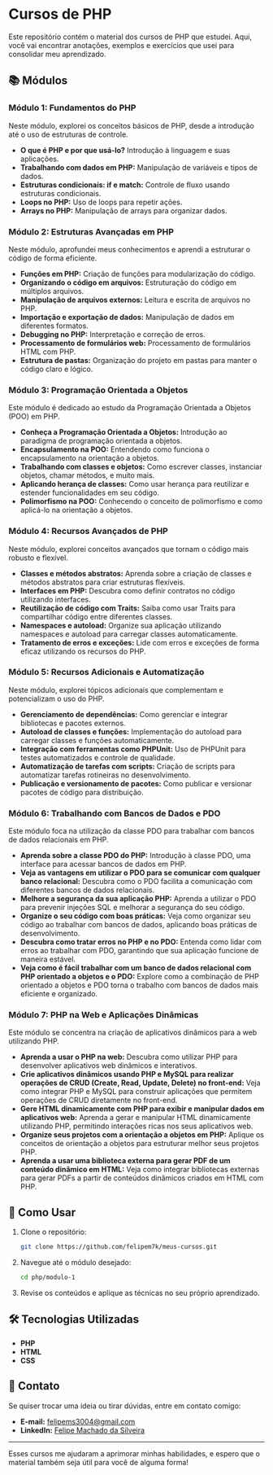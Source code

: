 # Cursos de PHP

Este repositório contém o material dos cursos de PHP que estudei. Aqui, você vai encontrar anotações, exemplos e exercícios que usei para consolidar meu aprendizado.

## 📚 Módulos

### Módulo 1: Fundamentos do PHP
Neste módulo, explorei os conceitos básicos de PHP, desde a introdução até o uso de estruturas de controle.

- **O que é PHP e por que usá-lo?** Introdução à linguagem e suas aplicações.
- **Trabalhando com dados em PHP:** Manipulação de variáveis e tipos de dados.
- **Estruturas condicionais: if e match:** Controle de fluxo usando estruturas condicionais.
- **Loops no PHP:** Uso de loops para repetir ações.
- **Arrays no PHP:** Manipulação de arrays para organizar dados.

### Módulo 2: Estruturas Avançadas em PHP
Neste módulo, aprofundei meus conhecimentos e aprendi a estruturar o código de forma eficiente.

- **Funções em PHP:** Criação de funções para modularização do código.
- **Organizando o código em arquivos:** Estruturação do código em múltiplos arquivos.
- **Manipulação de arquivos externos:** Leitura e escrita de arquivos no PHP.
- **Importação e exportação de dados:** Manipulação de dados em diferentes formatos.
- **Debugging no PHP:** Interpretação e correção de erros.
- **Processamento de formulários web:** Processamento de formulários HTML com PHP.
- **Estrutura de pastas:** Organização do projeto em pastas para manter o código claro e lógico.

### Módulo 3: Programação Orientada a Objetos
Este módulo é dedicado ao estudo da Programação Orientada a Objetos (POO) em PHP.

- **Conheça a Programação Orientada a Objetos:** Introdução ao paradigma de programação orientada a objetos.
- **Encapsulamento na POO:** Entendendo como funciona o encapsulamento na orientação a objetos.
- **Trabalhando com classes e objetos:** Como escrever classes, instanciar objetos, chamar métodos, e muito mais.
- **Aplicando herança de classes:** Como usar herança para reutilizar e estender funcionalidades em seu código.
- **Polimorfismo na POO:** Conhecendo o conceito de polimorfismo e como aplicá-lo na orientação a objetos.

### Módulo 4: Recursos Avançados de PHP
Neste módulo, explorei conceitos avançados que tornam o código mais robusto e flexível.

- **Classes e métodos abstratos:** Aprenda sobre a criação de classes e métodos abstratos para criar estruturas flexíveis.
- **Interfaces em PHP:** Descubra como definir contratos no código utilizando interfaces.
- **Reutilização de código com Traits:** Saiba como usar Traits para compartilhar código entre diferentes classes.
- **Namespaces e autoload:** Organize sua aplicação utilizando namespaces e autoload para carregar classes automaticamente.
- **Tratamento de erros e exceções:** Lide com erros e exceções de forma eficaz utilizando os recursos do PHP.

### Módulo 5: Recursos Adicionais e Automatização
Neste módulo, explorei tópicos adicionais que complementam e potencializam o uso do PHP.

- **Gerenciamento de dependências:** Como gerenciar e integrar bibliotecas e pacotes externos.
- **Autoload de classes e funções:** Implementação do autoload para carregar classes e funções automaticamente.
- **Integração com ferramentas como PHPUnit:** Uso de PHPUnit para testes automatizados e controle de qualidade.
- **Automatização de tarefas com scripts:** Criação de scripts para automatizar tarefas rotineiras no desenvolvimento.
- **Publicação e versionamento de pacotes:** Como publicar e versionar pacotes de código para distribuição.

### Módulo 6: Trabalhando com Bancos de Dados e PDO
Este módulo foca na utilização da classe PDO para trabalhar com bancos de dados relacionais em PHP.

- **Aprenda sobre a classe PDO do PHP:** Introdução à classe PDO, uma interface para acessar bancos de dados em PHP.
- **Veja as vantagens em utilizar o PDO para se comunicar com qualquer banco relacional:** Descubra como o PDO facilita a comunicação com diferentes bancos de dados relacionais.
- **Melhore a segurança da sua aplicação PHP:** Aprenda a utilizar o PDO para prevenir injeções SQL e melhorar a segurança do seu código.
- **Organize o seu código com boas práticas:** Veja como organizar seu código ao trabalhar com bancos de dados, aplicando boas práticas de desenvolvimento.
- **Descubra como tratar erros no PHP e no PDO:** Entenda como lidar com erros ao trabalhar com PDO, garantindo que sua aplicação funcione de maneira estável.
- **Veja como é fácil trabalhar com um banco de dados relacional com PHP orientado a objetos e o PDO:** Explore como a combinação de PHP orientado a objetos e PDO torna o trabalho com bancos de dados mais eficiente e organizado.

### Módulo 7: PHP na Web e Aplicações Dinâmicas
Este módulo se concentra na criação de aplicativos dinâmicos para a web utilizando PHP.

- **Aprenda a usar o PHP na web:** Descubra como utilizar PHP para desenvolver aplicativos web dinâmicos e interativos.
- **Crie aplicativos dinâmicos usando PHP e MySQL para realizar operações de CRUD (Create, Read, Update, Delete) no front-end:** Veja como integrar PHP e MySQL para construir aplicações que permitem operações de CRUD diretamente no front-end.
- **Gere HTML dinamicamente com PHP para exibir e manipular dados em aplicativos web:** Aprenda a gerar e manipular HTML dinamicamente utilizando PHP, permitindo interações ricas nos seus aplicativos web.
- **Organize seus projetos com a orientação a objetos em PHP:** Aplique os conceitos de orientação a objetos para estruturar melhor seus projetos PHP.
- **Aprenda a usar uma biblioteca externa para gerar PDF de um conteúdo dinâmico em HTML:** Veja como integrar bibliotecas externas para gerar PDFs a partir de conteúdos dinâmicos criados em HTML com PHP.

## 🚀 Como Usar

1. Clone o repositório:
   ```bash
   git clone https://github.com/felipem7k/meus-cursos.git
   ```

2. Navegue até o módulo desejado:
   ```bash
   cd php/modulo-1
   ```

3. Revise os conteúdos e aplique as técnicas no seu próprio aprendizado.

## 🛠 Tecnologias Utilizadas

- **PHP**
- **HTML**
- **CSS**

## 📧 Contato

Se quiser trocar uma ideia ou tirar dúvidas, entre em contato comigo:

- **E-mail:** felipems3004@gmail.com
- **LinkedIn:** [Felipe Machado da Silveira](https://www.linkedin.com/in/felipe-machado-da-silveira-380306182/)

---

Esses cursos me ajudaram a aprimorar minhas habilidades, e espero que o material também seja útil para você de alguma forma!